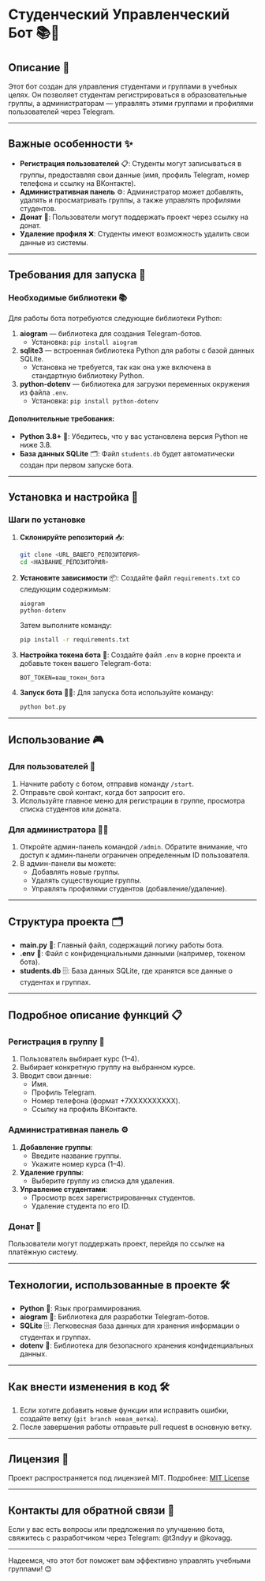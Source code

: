 # Студенческий Управленческий Бот 📚👥

## Описание 📝
Этот бот создан для управления студентами и группами в учебных целях. Он позволяет студентам регистрироваться в образовательные группы, а администраторам — управлять этими группами и профилями пользователей через Telegram.

---

## Важные особенности ✨
- **Регистрация пользователей** 📋: Студенты могут записываться в группы, предоставляя свои данные (имя, профиль Telegram, номер телефона и ссылку на ВКонтакте).
- **Административная панель** ⚙️: Администратор может добавлять, удалять и просматривать группы, а также управлять профилями студентов.
- **Донат** 💸: Пользователи могут поддержать проект через ссылку на донат.
- **Удаление профиля** ❌: Студенты имеют возможность удалить свои данные из системы.

---

## Требования для запуска 🚀

### Необходимые библиотеки 📚
Для работы бота потребуются следующие библиотеки Python:

1. **aiogram** — библиотека для создания Telegram-ботов.  
   - Установка: `pip install aiogram`
2. **sqlite3** — встроенная библиотека Python для работы с базой данных SQLite.  
   - Установка не требуется, так как она уже включена в стандартную библиотеку Python.
3. **python-dotenv** — библиотека для загрузки переменных окружения из файла `.env`.  
   - Установка: `pip install python-dotenv`

#### Дополнительные требования:
- **Python 3.8+** 🐍: Убедитесь, что у вас установлена версия Python не ниже 3.8.
- **База данных SQLite** 🗂️: Файл `students.db` будет автоматически создан при первом запуске бота.

---

## Установка и настройка 🔧

### Шаги по установке

1. **Склонируйте репозиторий** 📥:
   ```bash
   git clone <URL_ВАШЕГО_РЕПОЗИТОРИЯ>
   cd <НАЗВАНИЕ_РЕПОЗИТОРИЯ>
   ```

2. **Установите зависимости** 📦:
   Создайте файл `requirements.txt` со следующим содержимым:
   ```
   aiogram
   python-dotenv
   ```
   Затем выполните команду:
   ```bash
   pip install -r requirements.txt
   ```

3. **Настройка токена бота** 🔑:
   Создайте файл `.env` в корне проекта и добавьте токен вашего Telegram-бота:
   ```
   BOT_TOKEN=ваш_токен_бота
   ```

4. **Запуск бота** 🏃‍♂️:
   Для запуска бота используйте команду:
   ```bash
   python bot.py
   ```

---

## Использование 🎮

### Для пользователей 👤
1. Начните работу с ботом, отправив команду `/start`.
2. Отправьте свой контакт, когда бот запросит его.
3. Используйте главное меню для регистрации в группе, просмотра списка студентов или доната.

### Для администратора 👨‍💻
1. Откройте админ-панель командой `/admin`. Обратите внимание, что доступ к админ-панели ограничен определенным ID пользователя.
2. В админ-панели вы можете:
   - Добавлять новые группы.
   - Удалять существующие группы.
   - Управлять профилями студентов (добавление/удаление).

---

## Структура проекта 🗂️

- **main.py** 📜: Главный файл, содержащий логику работы бота.
- **.env** 🔑: Файл с конфиденциальными данными (например, токеном бота).
- **students.db** 🗄️: База данных SQLite, где хранятся все данные о студентах и группах.

---

## Подробное описание функций 📋

### Регистрация в группу 📝
1. Пользователь выбирает курс (1–4).
2. Выбирает конкретную группу на выбранном курсе.
3. Вводит свои данные:
   - Имя.
   - Профиль Telegram.
   - Номер телефона (формат +7XXXXXXXXXX).
   - Ссылку на профиль ВКонтакте.

### Административная панель ⚙️
1. **Добавление группы**:
   - Введите название группы.
   - Укажите номер курса (1–4).
2. **Удаление группы**:
   - Выберите группу из списка для удаления.
3. **Управление студентами**:
   - Просмотр всех зарегистрированных студентов.
   - Удаление студента по его ID.

### Донат 💸
Пользователи могут поддержать проект, перейдя по ссылке на платёжную систему.

---

## Технологии, использованные в проекте 🛠️

- **Python** 🐍: Язык программирования.
- **aiogram** 🤖: Библиотека для разработки Telegram-ботов.
- **SQLite** 🗄️: Легковесная база данных для хранения информации о студентах и группах.
- **dotenv** 🔑: Библиотека для безопасного хранения конфиденциальных данных.

---

## Как внести изменения в код 🛠️

1. Если хотите добавить новые функции или исправить ошибки, создайте ветку (`git branch новая_ветка`).
2. После завершения работы отправьте pull request в основную ветку.

---

## Лицензия 📜
Проект распространяется под лицензией MIT. Подробнее: [MIT License](https://choosealicense.com/licenses/mit/)

---

## Контакты для обратной связи 📩
Если у вас есть вопросы или предложения по улучшению бота, свяжитесь с разработчиком через Telegram: @t3ndyy и @kovagg.

---

Надеемся, что этот бот поможет вам эффективно управлять учебными группами! 😊
